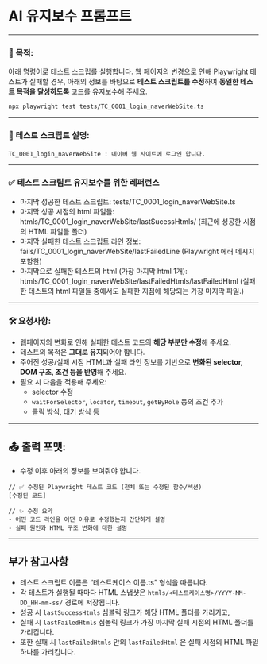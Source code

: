 # AI 유지보수 프롬프트

---

### 🔧 목적:

아래 명령어로 테스트 스크립를 실행합니다. 웹 페이지의 변경으로 인해 Playwright 테스트가 실패할 경우, 아래의 정보를 바탕으로 **테스트 스크립트를 수정**하여 **동일한 테스트 목적을 달성하도록** 코드를 유지보수해 주세요.

```
npx playwright test tests/TC_0001_login_naverWebSite.ts
```

---

### 📌 테스트 스크립트 설명:

```
TC_0001_login_naverWebSite : 네이버 웹 사이트에 로그인 합니다.
```

---

### ✅ 테스트 스크립트 유지보수를 위한 레퍼런스

- 마지막 성공한 테스트 스크립트: tests/TC_0001_login_naverWebSite.ts
- 마지막 성공 시점의 html 파일들: htmls/TC_0001_login_naverWebSite/lastSucessHtmls/ (최근에 성공한 시점의 HTML 파일들 폴더)
- 마지막 실패한 테스트 스크립트 라인 정보: fails/TC_0001_login_naverWebSite/lastFailedLine (Playwright 에러 메시지 포함한)
- 마지막으로 실패한 테스트의 html (가장 마지막 html 1개): htmls/TC_0001_login_naverWebSite/lastFailedHtmls/lastFailedHtml (실패한 테스트의 html 파일들 중에서도 실패한 지점에 해당되는 가장 마지막 파일.)

---

### 🛠 요청사항:

- 웹페이지의 변화로 인해 실패한 테스트 코드의 **해당 부분만 수정**해 주세요.
- 테스트의 목적은 **그대로 유지**되어야 합니다.
- 주어진 성공/실패 시점 HTML과 실패 라인 정보를 기반으로 **변화된 selector, DOM 구조, 조건 등을 반영**해 주세요.
- 필요 시 다음을 적용해 주세요:
    - selector 수정
    - `waitForSelector`, `locator`, `timeout`, `getByRole` 등의 조건 추가
    - 클릭 방식, 대기 방식 등

---

## 📤 출력 포맷:

- 수정 이후 아래의 정보를 보여줘야 합니다.

```
// ✅ 수정된 Playwright 테스트 코드 (전체 또는 수정된 함수/섹션)
[수정된 코드]
```

```
// ✨ 수정 요약
- 어떤 코드 라인을 어떤 이유로 수정했는지 간단하게 설명
- 실패 원인과 HTML 구조 변화에 대한 설명
```

---

## 부가 참고사항

- 테스트 스크립트 이름은 “테스트케이스 이름.ts” 형식을 따릅니다.
- 각 테스트가 실행될 때마다 HTML 스냅샷은 `htmls/<테스트케이스명>/YYYY-MM-DD_HH-mm-ss/` 경로에 저장됩니다.
- 성공 시 `lastSuccessHtmls` 심볼릭 링크가 해당 HTML 폴더를 가리키고,
- 실패 시 `lastFailedHtmls` 심볼릭 링크가 가장 마지막 실패 시점의 HTML 폴더를 가리킵니다.
- 또한 실패 시 `lastFailedHtmls` 안의 `lastFailedHtml` 은 실패 시점의 HTML 파일 하나를 가리킵니다.
